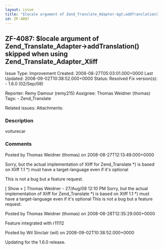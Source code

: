 ```yaml
---
layout: issue
title: "$locale argument of Zend_Translate_Adapter-&gt;addTranslation() skipped when using Zend_Translate_Adapter_Xliff"
id: ZF-4087
---
```


ZF-4087: $locale argument of Zend\_Translate\_Adapter->addTranslation() skipped when using Zend\_Translate\_Adapter\_Xliff
--------------------------------------------------------------------------------------------------------------------------

 Issue Type: Improvement Created: 2008-08-27T05:03:01.000+0000 Last Updated: 2008-09-02T10:38:52.000+0000 Status: Resolved Fix version(s): - 1.6.0 (02/Sep/08)
 
 Reporter:  Remy Damour (remy215)  Assignee:  Thomas Weidner (thomas)  Tags: - Zend\_Translate
 
 Related issues: 
 Attachments: 
### Description

 voiturecar 

 

### Comments

Posted by Thomas Weidner (thomas) on 2008-08-27T12:13:49.000+0000

Sorry, but the actual implementation of Xliff for Zend\_Translate \*) is based on Xliff 1.1 \*) must have a target-language even if it's optional

This is not a bug but a feature request.

[ Show » ] Thomas Weidner - 27/Aug/08 12:10 PM Sorry, but the actual implementation of Xliff for Zend\_Translate \*) is based on Xliff 1.1 \*) must have a target-language even if it's optional This is not a bug but a feature request.

 

 

Posted by Thomas Weidner (thomas) on 2008-08-28T12:35:29.000+0000

Feature integrated with r11112

 

 

Posted by Wil Sinclair (wil) on 2008-09-02T10:38:52.000+0000

Updating for the 1.6.0 release.

 

 